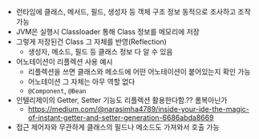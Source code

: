 - 런타임에 클래스, 메서드, 필드, 생성자 등 객체 구조 정보 동적으로 조사하고 조작 가능
- JVM은 실행시 Classloader 통해 Class 정보를 메모리에 저장
- 그렇게 저장된건 Class 그 자체를 반영(Reflection)
	- 생성자, 메소드, 필드 등 클래스  정보 다 알 수 있음
- 어노테이션이 리플렉션 사용 예시
	- 리플렉션을 쓰면 클래스와 메소드에 어떤 어노테이션이 붙어있는지 확인 가능
	- 어노테이션 그 자체는 아무 역할 없다
	- `@Component`, `@Bean`
- 인텔리제이의 Getter, Setter 기능도 리플렉션 활용한다함.?? 롬복아닌가
	- https://medium.com/@narasimha4789/inside-your-ide-the-magic-of-instant-getter-and-setter-generation-6686abda8669
- 접근 제어자와 무관하게 클래스의 필드나 메소드도 가져와서 호출 가능